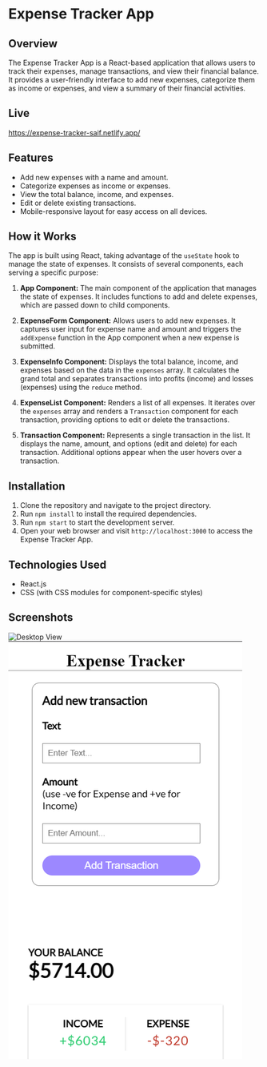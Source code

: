 # Expense Tracker App


## Overview

The Expense Tracker App is a React-based application that allows users to track their expenses, manage transactions, and view their financial balance. It provides a user-friendly interface to add new expenses, categorize them as income or expenses, and view a summary of their financial activities.

## Live
https://expense-tracker-saif.netlify.app/

## Features

- Add new expenses with a name and amount.
- Categorize expenses as income or expenses.
- View the total balance, income, and expenses.
- Edit or delete existing transactions.
- Mobile-responsive layout for easy access on all devices.

## How it Works

The app is built using React, taking advantage of the `useState` hook to manage the state of expenses. It consists of several components, each serving a specific purpose:

1. **App Component:** The main component of the application that manages the state of expenses. It includes functions to add and delete expenses, which are passed down to child components.

2. **ExpenseForm Component:** Allows users to add new expenses. It captures user input for expense name and amount and triggers the `addExpense` function in the App component when a new expense is submitted.

3. **ExpenseInfo Component:** Displays the total balance, income, and expenses based on the data in the `expenses` array. It calculates the grand total and separates transactions into profits (income) and losses (expenses) using the `reduce` method.

4. **ExpenseList Component:** Renders a list of all expenses. It iterates over the `expenses` array and renders a `Transaction` component for each transaction, providing options to edit or delete the transactions.

5. **Transaction Component:** Represents a single transaction in the list. It displays the name, amount, and options (edit and delete) for each transaction. Additional options appear when the user hovers over a transaction.

## Installation

1. Clone the repository and navigate to the project directory.
2. Run `npm install` to install the required dependencies.
3. Run `npm start` to start the development server.
4. Open your web browser and visit `http://localhost:3000` to access the Expense Tracker App.

## Technologies Used

- React.js
- CSS (with CSS modules for component-specific styles)

## Screenshots

![Desktop View]([./src/Screenshots/Desktop%20view.png](https://imgur.com/a/frCUOFg))
![Mobile View](./src/Screenshots/Mobile%20Phone%20View.png)


